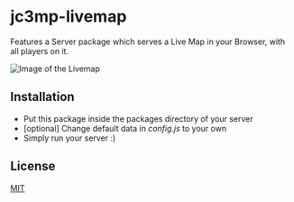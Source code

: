 # jc3mp-livemap
Features a Server package which serves a Live Map in your Browser, with all players on it.

![Image of the Livemap](https://derbl4ck.github.io/jc3mp-livemap.PNG)

## Installation

  - Put this package inside the packages directory of your server
  - [optional] Change default data in _config.js_ to your own
  - Simply run your server :)

## License

[MIT](http://opensource.org/licenses/MIT)